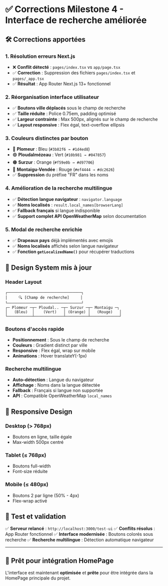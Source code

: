 # ✅ Corrections Milestone 4 - Interface de recherche améliorée

## 🛠️ Corrections apportées

### 1. **Résolution erreurs Next.js**

- ❌ **Conflit détecté** : `pages/index.tsx` vs `app/page.tsx`
- ✅ **Correction** : Suppression des fichiers `pages/index.tsx` et `pages/_app.tsx`
- ✅ **Résultat** : App Router Next.js 13+ fonctionnel

### 2. **Réorganisation interface utilisateur**

- ✅ **Boutons ville déplacés** sous le champ de recherche
- ✅ **Taille réduite** : Police 0.75em, padding optimisé
- ✅ **Largeur contrainte** : Max 500px, alignés sur le champ de recherche
- ✅ **Layout responsive** : Flex égal, text-overflow ellipsis

### 3. **Couleurs distinctes par bouton**

- 🔵 **Plomeur** : Bleu (`#3b82f6 → #1d4ed8`)
- 🟢 **Ploudalmézeau** : Vert (`#10b981 → #047857`)
- 🟠 **Surzur** : Orange (`#f59e0b → #d97706`)
- 🔴 **Montaigu-Vendée** : Rouge (`#ef4444 → #dc2626`)
- ✅ **Suppression** du préfixe "FR" dans les noms

### 4. **Amélioration de la recherche multilingue**

- ✅ **Détection langue navigateur** : `navigator.language`
- ✅ **Noms localisés** : `result.local_names[browserLang]`
- ✅ **Fallback français** si langue indisponible
- ✅ **Support complet API OpenWeatherMap** selon documentation

### 5. **Modal de recherche enrichie**

- ✅ **Drapeaux pays** déjà implémentés avec emojis
- ✅ **Noms localisés** affichés selon langue navigateur
- ✅ **Fonction `getLocalizedName()`** pour récupérer traductions

## 🎨 **Design System mis à jour**

### **Header Layout**

```
┌─────────────────────────────────┐
│     🔍 [Champ de recherche]     │
└─────────────────────────────────┘
┌─ Plomeur ─┬─ Ploudal.. ─┬─ Surzur ─┬─ Montaigu ─┐
│   (Bleu)  │    (Vert)   │ (Orange) │   (Rouge)   │
└───────────┴─────────────┴──────────┴─────────────┘
```

### **Boutons d'accès rapide**

- **Positionnement** : Sous le champ de recherche
- **Couleurs** : Gradient distinct par ville
- **Responsive** : Flex égal, wrap sur mobile
- **Animations** : Hover translateY(-1px)

### **Recherche multilingue**

- **Auto-détection** : Langue du navigateur
- **Affichage** : Noms dans la langue détectée
- **Fallback** : Français si langue non supportée
- **API** : Compatible OpenWeatherMap `local_names`

## 📱 **Responsive Design**

### **Desktop (> 768px)**

- Boutons en ligne, taille égale
- Max-width 500px centré

### **Tablet (≤ 768px)**

- Boutons full-width
- Font-size réduite

### **Mobile (≤ 480px)**

- Boutons 2 par ligne (50% - 4px)
- Flex-wrap activé

## 🚀 **Test et validation**

✅ **Serveur relancé** : `http://localhost:3000/test-ui`
✅ **Conflits résolus** : App Router fonctionnel
✅ **Interface modernisée** : Boutons colorés sous recherche
✅ **Recherche multilingue** : Détection automatique navigateur

---

## 🎯 **Prêt pour intégration HomePage**

L'interface est maintenant **optimisée** et **prête** pour être intégrée dans la HomePage principale du projet.


